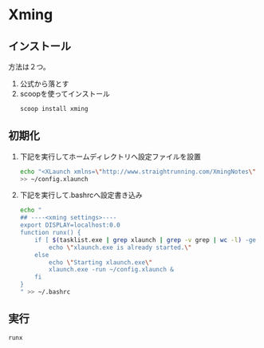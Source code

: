 # Xming

## インストール
方法は２つ。
1. 公式から落とす
2. scoopを使ってインストール
    ```sh
    scoop install xming
    ```

## 初期化
1. 下記を実行してホームディレクトリへ設定ファイルを設置
    ```sh
    echo "<XLaunch xmlns=\"http://www.straightrunning.com/XmingNotes\" xmlns:xsi=\"http://www.w3.org/2001/XMLSchema-instance\" xsi:schemaLocation=\"http://www.straightrunning.com/XmingNotes XLaunch.xsd\" WindowMode=\"MultiWindow\" ClientMode=\"NoClient\" Display=\"0\" Clipboard=\"true\"/>" \
    >> ~/config.xlaunch
    ```

2. 下記を実行して.bashrcへ設定書き込み
    ```sh
    echo "
    ## ----<xming settings>----
    export DISPLAY=localhost:0.0
    function runx() {
        if [ $(tasklist.exe | grep xlaunch | grep -v grep | wc -l) -ge 1 ]; then
            echo \"xlaunch.exe is already started.\"
        else
            echo \"Starting xlaunch.exe\"
            xlaunch.exe -run ~/config.xlaunch &
        fi
    }
    " >> ~/.bashrc
    ```

## 実行
```sh
runx
```